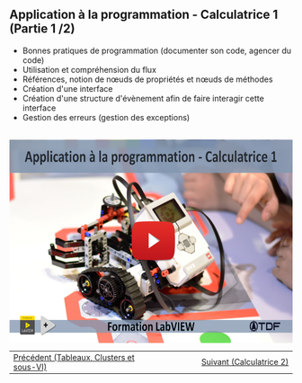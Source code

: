 <h2 dir="auto" id="h_5222853541721655104555948"><strong>Application &agrave; la programmation - Calculatrice 1 (Partie 1 /2)</strong></h2>
<ul dir="auto">
<li>Bonnes pratiques de programmation (documenter son code, agencer du code)</li>
<li>Utilisation et compr&eacute;hension du flux</li>
<li>R&eacute;f&eacute;rences, notion de n&oelig;uds de propri&eacute;t&eacute;s et n&oelig;uds de m&eacute;thodes</li>
<li>Cr&eacute;ation d'une interface</li>
<li>Cr&eacute;ation d'une structure d'&eacute;v&egrave;nement afin de faire interagir cette interface</li>
<li>Gestion des erreurs (gestion des exceptions)</li>
</ul>
<p dir="auto"></p>
<p>&nbsp;<a href="https://www.youtube.com/watch?v=SEWKJE0VEqU&amp;list=PLtioRYPUn23rmTQmI3XhCEMH0Tcn9y50z&amp;index=5&amp;ab_channel=TechnologiesdeFrance%28TDF%29"><img src="Application &agrave; la programmation - calculatrice I.png" width="640" height="362" alt="" style="display: block; margin-left: auto; margin-right: auto;" /></a></p>
<p></p>
<p></p>
<table border="0" style="width: 100%; border-collapse: collapse; border-style: none;">
<tbody>
<tr>
<td style="width: 50%;"><a href="/A-3 Pr&eacute;sentation des Tableaux, Clusters et sous-VI/">Pr&eacute;c&eacute;dent (Tableaux, Clusters et sous-VI)</a></td>
<td style="width: 50%; text-align: right;"><a href="/B-2 Application &agrave; la programmation - Calculatrice 2/">Suivant (Calculatrice 2)</a></td>
</tr>
</tbody>
</table>
<p dir="auto" id="user-content-h_4774480761351655104528452" style="text-align: left;"></p>
